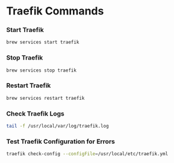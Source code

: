 # **Traefik Commands**

### **Start Traefik**
```bash
brew services start traefik
```

### **Stop Traefik**
```bash
brew services stop traefik
```

### **Restart Traefik**
```bash
brew services restart traefik
```

### **Check Traefik Logs**
```bash
tail -f /usr/local/var/log/traefik.log
```

### **Test Traefik Configuration for Errors**
```bash
traefik check-config --configFile=/usr/local/etc/traefik.yml
```
